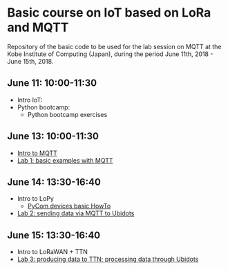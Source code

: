 # Basic course on IoT based on LoRa and MQTT

Repository of the basic code to be used for the lab session on MQTT at the Kobe Institute of Computing (Japan), during the period June 11th, 2018 - June 15th, 2018.


## June 11: 10:00-11:30
- Intro IoT: 
- Python bootcamp: 
	* Python bootcamp exercises

## June 13: 10:00-11:30
- [Intro to MQTT](https://github.com/pmanzoni/pythonMQTT_062018/blob/master/introMQTT_v1.pdf)
- [Lab 1: basic examples with MQTT](https://hackmd.io/s/SySWKp2AM)

## June 14: 13:30-16:40
- Intro to LoPy
	* [PyCom devices basic HowTo](https://hackmd.io/s/HJhUcamxQ)
- [Lab 2: sending data via MQTT to Ubidots](https://hackmd.io/s/Hke4Ya3Az)

## June 15: 13:30-16:40
- Intro to LoRaWAN + TTN
- [Lab 3: producing data to TTN; processing data through Ubidots](https://hackmd.io/s/ByuMvEnJ7)
